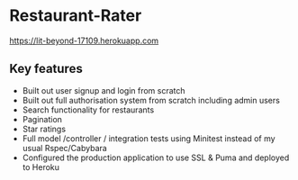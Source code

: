 # Restaurant-Rater

https://lit-beyond-17109.herokuapp.com

## Key features
- Built out user signup and login from scratch
- Built out full authorisation system from scratch including admin users
- Search functionality for restaurants
- Pagination
- Star ratings
- Full model /controller / integration tests using Minitest instead of my usual Rspec/Cabybara
- Configured the production application to use SSL & Puma and deployed to Heroku
